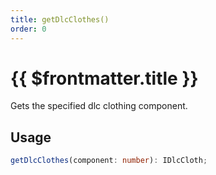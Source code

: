 ```yaml
---
title: getDlcClothes()
order: 0
---
```


# {{ $frontmatter.title }}

Gets the specified dlc clothing component.

## Usage

```ts
getDlcClothes(component: number): IDlcCloth;
```
